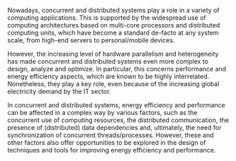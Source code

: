 Nowadays, concurrent and distributed systems play a role in a variety of computing applications. This is supported by the widespread use of computing architectures based on multi-core processors and distributed computing units, which have become a standard de-facto at any system scale, from high-end servers to personal/mobile devices.

However, the increasing level of hardware parallelism and heterogeneity has made concurrent and distributed systems even more complex to design, analyze and optimize. In particular, this concerns performance and energy efficiency aspects, which are known to be highly interrelated. Nonetheless, they play a key role, even because of the increasing global electricity demand by the IT sector.

In concurrent and distributed systems, energy efficiency and performance can be affected in a complex way by various factors, such as the concurrent use of computing resources, the distributed communication, the presence of (distributed) data dependencies and, ultimately, the need for synchronization of concurrent threads/processes. However, these and other factors also offer opportunities to be explored in the design of techniques and tools for improving energy efficiency and performance.
